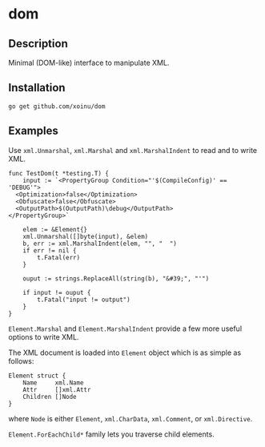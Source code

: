# dom

## Description

Minimal (DOM-like) interface to manipulate XML.

## Installation

```
go get github.com/xoinu/dom
```

## Examples

Use `xml.Unmarshal`, `xml.Marshal` and `xml.MarshalIndent` to read and to write XML.

```
func TestDom(t *testing.T) {
	input := `<PropertyGroup Condition="'$(CompileConfig)' == 'DEBUG'">
  <Optimization>false</Optimization>
  <Obfuscate>false</Obfuscate>
  <OutputPath>$(OutputPath)\debug</OutputPath>
</PropertyGroup>`

	elem := &Element{}
	xml.Unmarshal([]byte(input), &elem)
	b, err := xml.MarshalIndent(elem, "", "  ")
	if err != nil {
		t.Fatal(err)
	}

	ouput := strings.ReplaceAll(string(b), "&#39;", "'")

	if input != ouput {
		t.Fatal("input != output")
	}
}
```

`Element.Marshal` and `Element.MarshalIndent` provide a few more useful options to write XML.

The XML document is loaded into `Element` object which is as simple as follows:

```
Element struct {
    Name     xml.Name
    Attr     []xml.Attr
    Children []Node
}
```

where `Node` is either `Element`, `xml.CharData`, `xml.Comment`, or `xml.Directive`.

`Element.ForEachChild*` family lets you traverse child elements.
